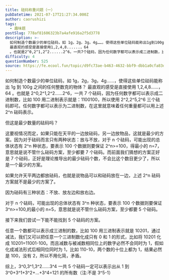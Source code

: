 ```yaml
---
title: 砝码称重问题（一）
pubDatetime: 2021-07-17T21:27:34.000Z
author: caorushizi
tags:
  - 趣味题
postSlug: 778af81606323b7a4afe916a2f5d3778
description: >-
  如何制造个数最少的单位砝码，如 1g，2g，3g，4g……，使得这些单位砝码能称出1g到100g之间的任何整数克的物体？
  最直观的感受是直接使用1,2,4,8......，64
  。也就是2^0,2^1,2^2......2^6，一共7个砝码，因为任何数字都可以表示成二进制数，比如100用二进制表示就是：1100100，所以使用2^2,2^5,2^6三个砝码即可。任何数字都可以表示为二进制数，在这里
difficulty: 4
questionNumber: 525
source: https://fe.ecool.fun/topic/d9fc73ae-b463-4632-bbf9-dbb1a0cfa83d
---
```


如何制造个数最少的单位砝码，如 1g，2g，3g，4g……，使得这些单位砝码能称出 1g 到 100g 之间的任何整数克的物体？
最直观的感受是直接使用 1,2,4,8......，64 。也就是 2^0,2^1,2^2......2^6，一共 7 个砝码，因为任何数字都可以表示成二进制数，比如 100 用二进制表示就是：1100100，所以使用 2^2,2^5,2^6 三个砝码即可。任何数字都可以表示为二进制数，在这里就意味着任何重量都可以用上述 2^n 砝码表示。

但这是最少数量的砝码吗？

这要视情况而定，如果只能在天平的一边放砝码，另一边放物品，这就是最少的方案。因为对于砝码而言只有两种状态：放与不放，对于 n 个砝码，可能出现的总体状态有 2^n 种状态，要表示 100 个数据则要保证 2^n>=100，得最小的 n=7，意思就是说不管什么砝码方案，至少都要 7 个砝码。而前面我们猜想的方案正好是 7 个砝码，正好是理论推导出的最少砝码个数，不会比这个数目更少了，所以是一个最少的方案。

如果允许天平两边都放砝码，也就是说物品可以和砝码放在一边，上述 2^n 砝码方案就不是最少的方案了。

因为砝码有三种状态：不放、放左边和放右边。

对于 n 个砝码，可能出现的总体状态有 3^n 种状态，要表示 100 个数据则要保证 3^n>=100,的最小的 n=5，意思就是说不管什么砝码方案，至少都要 5 个砝码。

接下来我们尝试一下能不能找到 5 个砝码的方案。

任意一个数都可以表示成三进制的数，比如 100 用三进制表示就是 10201，通过减法，我们又可以把任意一个三进制数化成只有 0 和 1 的形式，比如将 10201 化成 10201=11001-100。而且减数与被减数相同位上的数字必然不会同时为 1，假如化成减法形式后相同位同时为 1，比如 110-10，两个数的十位上都为 1，结果必然是 100，没有 2，所以不用化简，矛盾。

综上，3^0,3^1,3^2......3^4 一共 5 个砝码一定可以表示出从 1 到 3^0+3^1+3^2+...+3^4=121 的所有数（注:不是 3^5-1）
